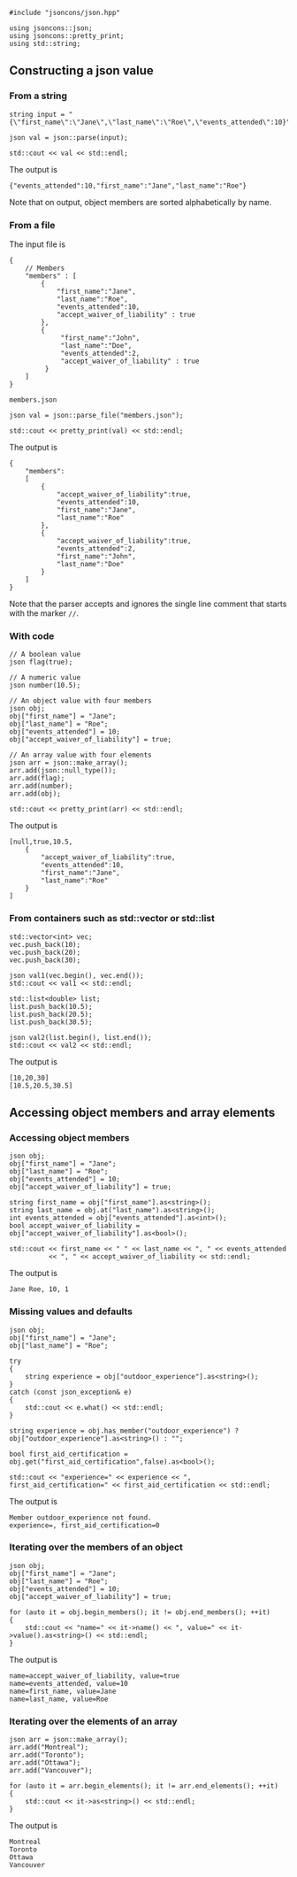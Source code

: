     #include "jsoncons/json.hpp"

    using jsoncons::json;
    using jsoncons::pretty_print;
    using std::string;

## Constructing a json value

### From a string

    string input = "{\"first_name\":\"Jane\",\"last_name\":\"Roe\",\"events_attended\":10}";

    json val = json::parse(input);

    std::cout << val << std::endl;

The output is

    {"events_attended":10,"first_name":"Jane","last_name":"Roe"}

Note that on output, object members are sorted alphabetically by name.

### From a file

The input file is

    {
        // Members
        "members" : [
            {
                "first_name":"Jane",
                "last_name":"Roe",
                "events_attended":10,
                "accept_waiver_of_liability" : true
            },
            {
                 "first_name":"John",
                 "last_name":"Doe",
                 "events_attended":2,
                 "accept_waiver_of_liability" : true
             }
        ]
    }

`members.json`

    json val = json::parse_file("members.json");

    std::cout << pretty_print(val) << std::endl;

The output is

    {
        "members":
        [
            {
                "accept_waiver_of_liability":true,
                "events_attended":10,
                "first_name":"Jane",
                "last_name":"Roe"
            },
            {
                "accept_waiver_of_liability":true,
                "events_attended":2,
                "first_name":"John",
                "last_name":"Doe"
            }
        ]
    }
Note that the parser accepts and ignores the single line comment that starts with the marker `//`.

### With code

    // A boolean value
    json flag(true);

    // A numeric value
    json number(10.5);

    // An object value with four members
    json obj;
    obj["first_name"] = "Jane";
    obj["last_name"] = "Roe";
    obj["events_attended"] = 10;
    obj["accept_waiver_of_liability"] = true;

    // An array value with four elements
    json arr = json::make_array();
    arr.add(json::null_type());
    arr.add(flag);
    arr.add(number);
    arr.add(obj);

    std::cout << pretty_print(arr) << std::endl;

The output is

    [null,true,10.5,
        {
            "accept_waiver_of_liability":true,
            "events_attended":10,
            "first_name":"Jane",
            "last_name":"Roe"
        }
    ]
### From containers such as std::vector or std::list

    std::vector<int> vec;
    vec.push_back(10);
    vec.push_back(20);
    vec.push_back(30);

    json val1(vec.begin(), vec.end());
    std::cout << val1 << std::endl;

    std::list<double> list;
    list.push_back(10.5);
    list.push_back(20.5);
    list.push_back(30.5);

    json val2(list.begin(), list.end());
    std::cout << val2 << std::endl;

The output is 

    [10,20,30]
    [10.5,20.5,30.5]

## Accessing object members and array elements

### Accessing object members

    json obj;
    obj["first_name"] = "Jane";
    obj["last_name"] = "Roe";
    obj["events_attended"] = 10;
    obj["accept_waiver_of_liability"] = true;

    string first_name = obj["first_name"].as<string>();
    string last_name = obj.at("last_name").as<string>();
    int events_attended = obj["events_attended"].as<int>();
    bool accept_waiver_of_liability = obj["accept_waiver_of_liability"].as<bool>();

    std::cout << first_name << " " << last_name << ", " << events_attended 
              << ", " << accept_waiver_of_liability << std::endl;

The output is

    Jane Roe, 10, 1

### Missing values and defaults

    json obj;
    obj["first_name"] = "Jane";
    obj["last_name"] = "Roe";

    try
    {
        string experience = obj["outdoor_experience"].as<string>();
    }
    catch (const json_exception& e)
    {
        std::cout << e.what() << std::endl;
    }

    string experience = obj.has_member("outdoor_experience") ? obj["outdoor_experience"].as<string>() : "";

    bool first_aid_certification = obj.get("first_aid_certification",false).as<bool>();

    std::cout << "experience=" << experience << ", first_aid_certification=" << first_aid_certification << std::endl;


The output is

    Member outdoor_experience not found.
    experience=, first_aid_certification=0

### Iterating over the members of an object

    json obj;
    obj["first_name"] = "Jane";
    obj["last_name"] = "Roe";
    obj["events_attended"] = 10;
    obj["accept_waiver_of_liability"] = true;

    for (auto it = obj.begin_members(); it != obj.end_members(); ++it)
    {
        std::cout << "name=" << it->name() << ", value=" << it->value().as<string>() << std::endl;
    }

The output is

    name=accept_waiver_of_liability, value=true
    name=events_attended, value=10
    name=first_name, value=Jane
    name=last_name, value=Roe

### Iterating over the elements of an array

    json arr = json::make_array();
    arr.add("Montreal");
    arr.add("Toronto");
    arr.add("Ottawa");
    arr.add("Vancouver");

    for (auto it = arr.begin_elements(); it != arr.end_elements(); ++it)
    {
        std::cout << it->as<string>() << std::endl;
    }

The output is

    Montreal
    Toronto
    Ottawa
    Vancouver
